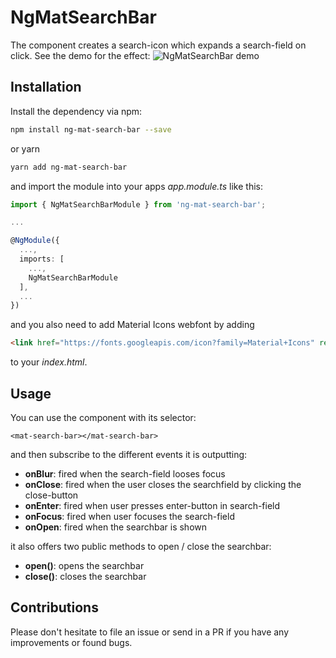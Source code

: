 # NgMatSearchBar

The component creates a search-icon which expands a search-field on click. See the demo for the effect:
![NgMatSearchBar demo](https://raw.githubusercontent.com/tommueller/ng-mat-search-bar/master/docs/demo.gif)

## Installation

Install the dependency via npm:

```bash
npm install ng-mat-search-bar --save
```

or yarn

```bash
yarn add ng-mat-search-bar
```

and import the module into your apps _app.module.ts_ like this:

```typescript
import { NgMatSearchBarModule } from 'ng-mat-search-bar';

...

@NgModule({
  ...,
  imports: [
    ...,
    NgMatSearchBarModule
  ],
  ...
})
```

and you also need to add Material Icons webfont by adding

```html
<link href="https://fonts.googleapis.com/icon?family=Material+Icons" rel="stylesheet">
```

to your _index.html_.

## Usage

You can use the component with its selector:

```angular
<mat-search-bar></mat-search-bar>
```

and then subscribe to the different events it is outputting:

- **onBlur**: fired when the search-field looses focus
- **onClose**: fired when the user closes the searchfield by clicking the close-button
- **onEnter**: fired when user presses enter-button in search-field
- **onFocus**: fired when user focuses the search-field
- **onOpen**: fired when the searchbar is shown

it also offers two public methods to open / close the searchbar:

- **open()**: opens the searchbar
- **close()**: closes the searchbar

## Contributions

Please don't hesitate to file an issue or send in a PR if you have any improvements or found bugs.